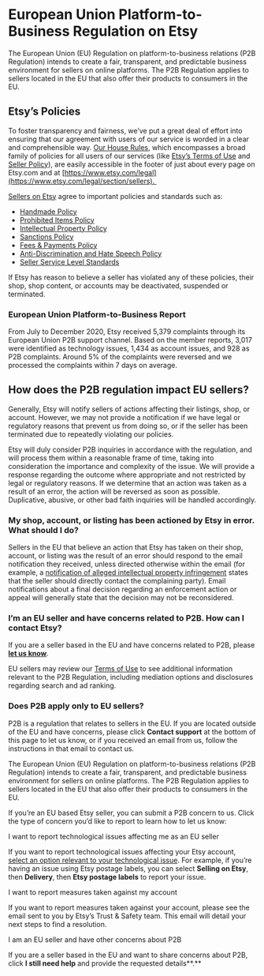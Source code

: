 European Union Platform-to-Business Regulation on Etsy
======================================================

The European Union (EU) Regulation on platform-to-business relations (P2B Regulation) intends to create a fair, transparent, and predictable business environment for sellers on online platforms. The P2B Regulation applies to sellers located in the EU that also offer their products to consumers in the EU.

**Etsy’s Policies**
-------------------

To foster transparency and fairness, we’ve put a great deal of effort into ensuring that our agreement with users of our service is worded in a clear and comprehensible way. [Our House Rules](https://www.etsy.com/legal), which encompasses a broad family of policies for all users of our services (like [Etsy’s Terms of Use](https://www.etsy.com/legal/terms-of-use) and [Seller Policy](https://www.etsy.com/legal/sellers)), are easily accessible in the footer of just about every page on Etsy.com and at [https://www.etsy.com/legal](https://www.etsy.com/legal/section/sellers). 

[Sellers on Etsy](https://www.etsy.com/legal/section/sellers) agree to important policies and standards such as:

* [Handmade Policy](https://www.etsy.com/legal/handmade)
* [Prohibited Items Policy](https://www.etsy.com/legal/prohibited/?ref=list)
* [Intellectual Property Policy](https://www.etsy.com/legal/ip/?ref=list)
* [Sanctions Policy](https://www.etsy.com/legal/policy/sanctions-policy/122383404929?ref=list)
* [Fees & Payments Policy](https://www.etsy.com/legal/fees)
* [Anti-Discrimination and Hate Speech Policy](https://www.etsy.com/legal/policy/anti-discrimination-and-hate-speech/123551108902)
* [Seller Service Level Standards](https://help.etsy.com/hc/en-us/articles/360000345068?segment=selling) 

If Etsy has reason to believe a seller has violated any of these policies, their shop, shop content, or accounts may be deactivated, suspended or terminated. 

### **European Union Platform-to-Business Report**

From July to December 2020, Etsy received 5,379 complaints through its European Union P2B support channel. Based on the member reports, 3,017 were identified as technology issues, 1,434 as account issues, and 928 as P2B complaints. Around 5% of the complaints were reversed and we processed the complaints within 7 days on average.

**How does the P2B regulation impact EU sellers?**
--------------------------------------------------

Generally, Etsy will notify sellers of actions affecting their listings, shop, or account. However, we may not provide a notification if we have legal or regulatory reasons that prevent us from doing so, or if the seller has been terminated due to repeatedly violating our policies.

Etsy will duly consider P2B inquiries in accordance with the regulation, and will process them within a reasonable frame of time, taking into consideration the importance and complexity of the issue. We will provide a response regarding the outcome where appropriate and not restricted by legal or regulatory reasons. If we determine that an action was taken as a result of an error, the action will be reversed as soon as possible. Duplicative, abusive, or other bad faith inquiries will be handled accordingly.

### **My shop, account, or listing has been actioned by Etsy in error. What should I do?**

Sellers in the EU that believe an action that Etsy has taken on their shop, account, or listing was the result of an error should respond to the email notification they received, unless directed otherwise within the email (for example, a [notification of alleged intellectual property infringement](https://help.etsy.com/hc/en-us/articles/360034079714-Why-Did-I-Receive-a-Notice-of-Intellectual-Property-Infringement-?segment=selling) states that the seller should directly contact the complaining party). Email notifications about a final decision regarding an enforcement action or appeal will generally state that the decision may not be reconsidered. 

### **I’m an EU seller and have concerns related to P2B. How can I contact Etsy?**

If you are a seller based in the EU and have concerns related to P2B, please [**let us know**](https://www.etsy.com/sso-forced/zendesk/aHR0cHM6Ly9oZWxwLmV0c3kuY29tL2hjL3JlcXVlc3RzL25ldz9zZWdtZW50PXNlbGxpbmcjaXNzdWVfYWNjb3VudF9wMmItc29sdXRpb25fcHJpbWFyeQ).

EU sellers may review our [Terms of Use](https://www.etsy.com/legal/terms-of-use) to see additional information relevant to the P2B Regulation, including mediation options and disclosures regarding search and ad ranking. 

### **Does P2B apply only to EU sellers?**

P2B is a regulation that relates to sellers in the EU. If you are located outside of the EU and have concerns, please click **Contact support** at the bottom of this page to let us know, or if you received an email from us, follow the instructions in that email to contact us.

The European Union (EU) Regulation on platform-to-business relations (P2B Regulation) intends to create a fair, transparent, and predictable business environment for sellers on online platforms. The P2B Regulation applies to sellers located in the EU that also offer their products to consumers in the EU.

If you’re an EU based Etsy seller, you can submit a P2B concern to us. Click the type of concern you’d like to report to learn how to let us know:

I want to report technological issues affecting me as an EU seller

If you want to report technological issues affecting your Etsy account, [select an option relevant to your technological issue](https://help.etsy.com/hc/en-us/requests/new). For example, if you’re having an issue using Etsy postage labels, you can select **Selling on Etsy**, then **Delivery**, then **Etsy postage labels** to report your issue.

I want to report measures taken against my account

If you want to report measures taken against your account, please see the email sent to you by Etsy’s Trust & Safety team. This email will detail your next steps to find a resolution.

I am an EU seller and have other concerns about P2B

If you are a seller based in the EU and want to share concerns about P2B, click **I still need help** and provide the requested details**.**